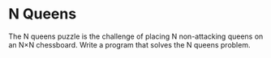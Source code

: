 # N Queens
The N queens puzzle is the challenge of placing N non-attacking queens on an N×N chessboard. Write a program that solves the N queens problem.